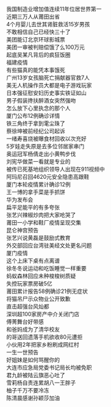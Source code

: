 我国制造业增加值连续11年位居世界第一  
近期三万人从莆田出省  
4个月婴儿去世其肾脏救活15岁男孩  
不敢相信自己已经快三十了  
美团能订北京环球影城票  
美团一审被判赔偿饿了么100万元  
起底吴某凡背后的疯狂饭圈  
福建疫情  
有些猫真的能凭本事饿死  
广州13岁女孩脑死亡捐献器官救7人  
美无人机操作员大都是电子游戏玩家  
日本强征慰安妇历史事实铁证如山  
男子假装搀扶醉酒女突然强吻  
怎么放下心里执念的那个人  
厦门公布12例确诊详情  
铁三角终于拿到雮尘珠了  
蔡徐坤被前经纪公司起诉  
一绪寿喜烧被曝食材回收以次充好  
5岁娃走失原是去多位邻居家串门  
奥运冠军杨倩走出小黄鸭步伐  
刘宪华做菜一看就是专业的  
被传已死基地组织领导人出现在911视频中  
阿玛尼召回4620元安全隐患高跟鞋  
厦门本轮疫情累计确诊12例  
王一博的拿手菜是手抓饼  
华为发布会  
扁平足能平的有多夸张  
张艺兴辣椒炒肉把大家呛哭了  
莆田一小学和鞋厂疫情呈现交集  
昆仑神宫预告  
张艺兴说黄磊是鼓励式教育  
外交部回应台湾驻美经文处更名问题  
厦门疫情  
这个上床下桌有点离谱  
徐冬冬说运动和吃饭睡觉一样重要  
蚂蚁森林回应未种梭梭树质疑  
失控玩家票房破5亿  
莆田累计报告58例确诊21例无症状  
将猫吊尸示众物业公开致歉  
直击超强台风灿都  
深圳超100家房产中介关闭门店  
傅菁舞台好带感  
和爸妈成为了清华校友  
的哥送回遗落手机欲收80元遭拒  
小伙用2年把家乡粉刷成网红村  
一生一世预告  
好姐妹是如何骂醒你的  
大连市应急局党委书记局长均被免职  
君九龄被陆云旗恶心吐了  
雪莉杨自责连累胡八一王胖子  
柚子千万不要冷冻  
陈清晨感谢孙颖莎加油  
